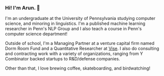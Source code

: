 ### Hi! I'm Arun. 🙌 

I'm an undergraduate at the University of Pennsylvania studying computer science, and minoring in linguistics. I'm a published machine learning researcher in Penn's NLP Group and I also teach a course in Penn's computer science department!

Outside of school, I'm a Managing Partner at a venture capital firm named Dorm Room Fund and a Quantitative Researcher at [Vise](https://vise.com). I also do consulting and contracting work with a variety of organizations, ranging from Y Combinator backed startups to R&D/defense companies.

Other than that, I love brewing coffee, skateboarding, and birdwatching!

